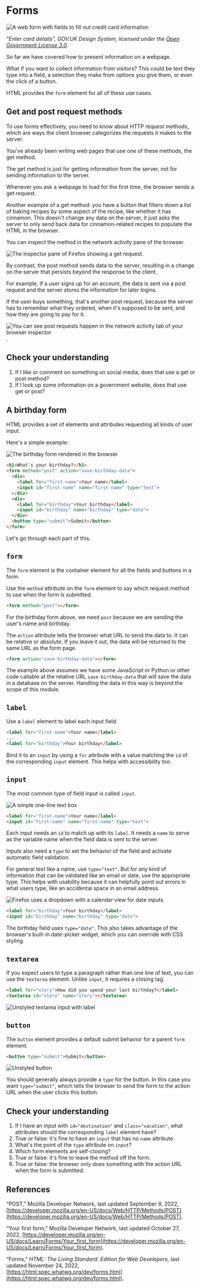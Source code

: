 # Forms

![A web form with fields to fill out credit card
information](images/enter-card-details.jpg)

_"Enter card details", GOV.UK Design System, licensed under the [Open
Government License
3.0](https://www.nationalarchives.gov.uk/doc/open-government-licence/version/3/)._


So far we have covered how to present information on a webpage.

What if you want to collect information from visitors? This could be text they
type into a field, a selection they make from options you give them, or even
the click of a button.

HTML provides the `form` element for all of these use cases.

## Get and post request methods

To use forms effectively, you need to know about HTTP request methods,
which are ways the client browser categorizes the requests it makes to the
server.

You've already been writing web pages that use one of these methods, the
get method.

The get method is just for getting information from the server, not for
sending information to the server.

Whenever you ask a webpage to load for the first time, the browser sends
a get request.

Another example of a get method: you have a button that filters down
a list of baking recipes by some aspect of the recipe, like whether it has
cinnamon. This doesn't change any data on the server, it just asks the
server to only send back data for cinnamon-related recipes to populate the
HTML in the browser.

You can inspect the method in the network activity pane of the browser.

![The inspector pane of Firefox showing a get request](images/get-method-network-activity.png).

By contrast, the post method sends data to the server, resulting in
a change on the server that persists beyond the response to the client.

For example, if a user signs up for an account, the data is sent via
a post request and the server stores the information for later logins.

If the user buys something, that's another post request, because the
server has to remember what they ordered, when it's supposed to be sent,
and how they are going to pay for it.

![You can see post requests happen in the network activity tab of your browser inspector](images/post-method-network-activity.png).

## Check your understanding
1. If I like or comment on something  on social media, does that use a get
   or post method?
2. If I look up some information on a
   government website, does that use get or post?

<!--
1. post, probably
2. get
-->

## A birthday form

HTML provides a set of elements and attributes requesting all kinds of
user input.

Here's a simple example:

![The birthday form rendered in the browser](images/html-form-birthday.png)

```html
<h1>What's your birthday?</h1>
<form method="post" action="save-birthday-data">
  <div>
    <label for="first-name">Your name</label>
    <input id="first-name" name="first-name" type="text">
  </div>
  <div>
    <label for="birthday">Your birthday</label>
    <input id="birthday" name="birthday" type="date">
  </div>
  <button type="submit">Submit</button>
</form>
```

Let's go through each part of this.

## `form`

The `form` element is the container element for all the fields and buttons
in a form.

Use the `method` attribute on the `form` element to say which request
method to use when the form is submitted.

```html
<form method="post"></form>
```

For the birthday form above, we need `post` because we are sending the
user's name and birthday.

The `action` attribute tells the browser what URL to send the data to. It
can be relative or absolute. If you leave it out, the data will be
returned to the same URL as the form page.

```html
<form action="save-birthday-data"></form>
```

The example above assumes we have some JavaScript or Python or other code
callable at the relative URL `save-birthday-data` that will save the data
in a database on the server. Handling the data in this way is beyond the
scope of this module.

## `label`

Use a `label` element to label each input field.

```html
<label for="first-name">Your name</label>
...
<label for="birthday">Your birthday</label>
```

Bind it to an `input` by using a `for` attribute with a value matching the
`id` of the corresponding `input` element. This helps with accessibility
too.

## `input`

The most common type of field input is called `input`.

![A simple one-line text box](images/input-type-text.png)

```html
<label for="first-name">Your name</label>
<input id="first-name" name="first-name" type="text">
```

Each input needs an `id` to match up with its `label`. It needs a `name`
to serve as the variable name when the field data is sent to the server.

Inputs also need a `type` to set the behavior of the field and activate
automatic field validation.

For general text like a name, use `type="text"`. But for any kind of
information that can be validated like an email or date, use the
appropriate type. This helps with usability because it can helpfully point
out errors in what users type, like an accidental space in an email
address.

![Firefox uses a dropdown with a calendar view for date 
inputs](images/input-type-date-picker.png)

```html
<label for="birthday">Your birthday</label>
<input id="birthday" name="birthday" type="date">
```

The birthday field uses `type="date"`. This also takes advantage of the
browser's built-in date-picker widget, which you can override with CSS
styling.

## `textarea`

If you expect users to type a paragraph rather than one line of text, you
can use the `textarea` element. Unlike `input`, it requires a closing tag.

```html
<label for="story">How did you spend your last birthday?</label>
<textarea id="story" name="story"></textarea>
```

![Unstyled textarea input with label](images/textarea.png)

## `button`

The `button` element provides a default submit behavior for a parent `form` element.

```html
<button type="submit">Submit</button>
```

![Unstyled button](images/button.png)

You should generally always provide a `type` for the button. In this case
you want `type="submit"`, which tells the browser to send the form to the
action URL when the user clicks this button.

## Check your understanding

1. If I have an input with `id="destination"` and `class="vacation"`, 
   what attributes should the corresponding `label` element have?
2. True or false: it's fine to have an `input` that has no `name` attribute.
3. What's the point of the `type` attribute on `input`?
4. Which form elements are self-closing? 
5. True or false: it's fine to leave the method off the form.
6. True or false: the browser only does something with the action URL
   when the form is submitted.

<!--
1. for="destination"
2. false
3. to set the widget
4. input
5. false, not required but bad practice
6. true
-->

## References

“POST,” Mozilla Developer Network, last updated September 9, 2022, [https://developer.mozilla.org/en-US/docs/Web/HTTP/Methods/POST](https://developer.mozilla.org/en-US/docs/Web/HTTP/Methods/POST).

“Your first form,” Mozilla Developer Network, last updated October 27, 2022, [https://developer.mozilla.org/en-US/docs/Learn/Forms/Your_first_form](https://developer.mozilla.org/en-US/docs/Learn/Forms/Your_first_form).

“Forms,” *HTML: The Living Standard: Edition for Web Developers,* last updated November 24, 2022, [https://html.spec.whatwg.org/dev/forms.html](https://html.spec.whatwg.org/dev/forms.html).
